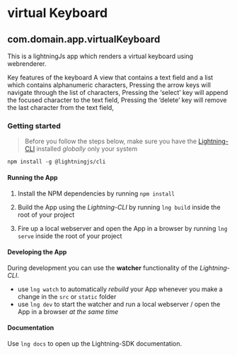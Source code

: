 # virtual Keyboard

## com.domain.app.virtualKeyboard

This is a lightningJs app which renders a virtual keyboard using webrenderer.

Key features of the keyboard
A view that contains a text field and a list which contains alphanumeric characters,
Pressing the arrow keys will navigate through the list of characters,
Pressing the ‘select’ key will append the focused character to the text field,
Pressing the ‘delete’ key will remove the last character from the text field,

### Getting started

> Before you follow the steps below, make sure you have the
[Lightning-CLI](https://rdkcentral.github.io/Lightning-CLI/#/) installed _globally_ only your system

```
npm install -g @lightningjs/cli
```

#### Running the App

1. Install the NPM dependencies by running `npm install`

2. Build the App using the _Lightning-CLI_ by running `lng build` inside the root of your project

3. Fire up a local webserver and open the App in a browser by running `lng serve` inside the root of your project

#### Developing the App

During development you can use the **watcher** functionality of the _Lightning-CLI_.

- use `lng watch` to automatically _rebuild_ your App whenever you make a change in the `src` or  `static` folder
- use `lng dev` to start the watcher and run a local webserver / open the App in a browser _at the same time_

#### Documentation

Use `lng docs` to open up the Lightning-SDK documentation.
